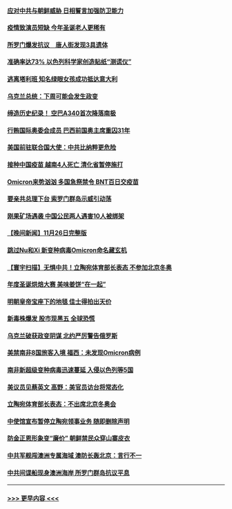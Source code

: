 #### [应对中共与朝鲜威胁 日相誓言加强防卫能力](../pages/prog202/a103279227.md?t=11272350) 
#### [疫情致演员短缺 今年圣诞老人更稀有](../pages/prog202/a103279202.md?t=11272350) 
#### [所罗门爆发抗议　唐人街发现3具遗体](../pages/prog202/a103279212.md?t=11272350) 
#### [准确率达73% 以色列科学家创造贴纸“测谎仪”](../pages/prog202/a103279173.md?t=11272350) 
#### [逃离塔利班 知名绿眼女孩成功抵达意大利](../pages/prog202/a103278308.md?t=11272350) 
#### [乌克兰总统：下周可能会发生政变](../pages/prog202/a103279177.md?t=11272350) 
#### [缔造历史纪录！ 空巴A340首次降落南极](../pages/prog202/a103279079.md?t=11272350) 
#### [行贿国际奥委会成员 巴西前国奥主席重囚31年](../pages/prog202/a103279002.md?t=11272350) 
#### [美国前驻联合国大使：中共比纳粹更危险](../pages/prog202/a103278977.md?t=11272350) 
#### [接种中国疫苗 越南4人死亡 清化省暂停施打](../pages/prog202/a103278983.md?t=11272350) 
#### [Omicron来势汹汹 多国急祭禁令 BNT百日交疫苗](../pages/prog202/a103278880.md?t=11272350) 
#### [要亲共总理下台 索罗门群岛示威引动荡](../pages/prog202/a103278643.md?t=11272350) 
#### [刚果矿场遇袭 中国公民两人遇害10人被绑架](../pages/prog202/a103278688.md?t=11272350) 
#### [【晚间新闻】11月26日完整版](../pages/prog202/a103278860.md?t=11272350) 
#### [跳过Nu和Xi 新变种病毒Omicron命名藏玄机](../pages/prog202/a103278847.md?t=11272350) 
#### [【寰宇扫描】无惧中共！立陶宛体育部长表态 不参加北京冬奥](../pages/prog202/a103278620.md?t=11272350) 
#### [年度圣诞烘焙大赛 美味姜饼“在一起”](../pages/prog202/a103278640.md?t=11272350) 
#### [明朝皇帝宝座下的地毯 佳士得拍出天价](../pages/prog202/a103278607.md?t=11272350) 
#### [新毒株爆发 股市现黑五 全球恐慌](../pages/prog202/a103278673.md?t=11272350) 
#### [乌克兰破获政变阴谋 北约严厉警告俄罗斯](../pages/prog202/a103278660.md?t=11272350) 
#### [美禁南非8国旅客入境 福西：未发现Omicron病例](../pages/prog202/a103278600.md?t=11272350) 
#### [南非新超级变种病毒迅速蔓延 入侵以色列等5国](../pages/prog202/a103278601.md?t=11272350) 
#### [美议员见蔡英文 高野：美官员访台将常态化](../pages/prog202/a103278592.md?t=11272350) 
#### [立陶宛体育部长表态：不出席北京冬奥会](../pages/prog202/a103278586.md?t=11272350) 
#### [中使馆宣布暂停立陶宛领事业务 随即删除声明](../pages/prog202/a103278577.md?t=11272350) 
#### [防金正恩形象变“廉价” 朝鲜禁民众穿山寨皮衣](../pages/prog202/a103278501.md?t=11272350) 
#### [中共军舰闯澳洲专属海域 澳防长轰北京：言行不一](../pages/prog202/a103278446.md?t=11272350) 
#### [中共间谍船现身澳洲海岸 所罗门群岛抗议平息](../pages/prog202/a103278467.md?t=11272350) 

----
#### [ >>> 更早内容 <<< ](../indexes/prog202-earlier.md)
